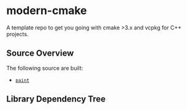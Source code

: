 # modern-cmake
A template repo to get you going with cmake >3.x and vcpkg for C++ projects.

## Source Overview
The following source are built:

- [`paint`](src/paint/README.md)

## Library Dependency Tree

